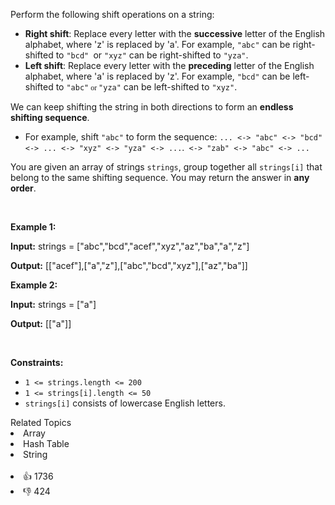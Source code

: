 <p>Perform the following shift operations on a string:</p>

<ul> 
 <li><strong>Right shift</strong>: Replace every letter with the <strong>successive</strong> letter of the English alphabet, where 'z' is replaced by 'a'. For example, <code>"abc"</code> can be right-shifted to <code>"bcd" </code>or <code>"xyz"</code> can be right-shifted to <code>"yza"</code>.</li> 
 <li><strong>Left shift</strong>: Replace every letter with the <strong>preceding</strong> letter of the English alphabet, where 'a' is replaced by 'z'. For example, <code>"bcd"</code> can be left-shifted to <code>"abc"<font face="Times New Roman"> or </font></code><code>"yza"</code> can be left-shifted to <code>"xyz"</code>.</li> 
</ul>

<p>We can keep shifting the string in both directions to form an <strong>endless</strong> <strong>shifting sequence</strong>.</p>

<ul> 
 <li>For example, shift <code>"abc"</code> to form the sequence: <code>... &lt;-&gt; "abc" &lt;-&gt; "bcd" &lt;-&gt; ... &lt;-&gt; "xyz" &lt;-&gt; "yza" &lt;-&gt; ...</code>.<code> &lt;-&gt; "zab" &lt;-&gt; "abc" &lt;-&gt; ...</code></li> 
</ul>

<p>You are given an array of strings <code>strings</code>, group together all <code>strings[i]</code> that belong to the same shifting sequence. You may return the answer in <strong>any order</strong>.</p>

<p>&nbsp;</p> 
<p><strong class="example">Example 1:</strong></p>

<div class="example-block"> 
 <p><strong>Input:</strong> <span class="example-io">strings = ["abc","bcd","acef","xyz","az","ba","a","z"]</span></p> 
</div>

<p><strong>Output:</strong> <span class="example-io">[["acef"],["a","z"],["abc","bcd","xyz"],["az","ba"]]</span></p>

<p><strong class="example">Example 2:</strong></p>

<div class="example-block"> 
 <p><strong>Input:</strong> <span class="example-io">strings = ["a"]</span></p> 
</div>

<p><strong>Output:</strong> <span class="example-io">[["a"]]</span></p>

<p>&nbsp;</p> 
<p><strong>Constraints:</strong></p>

<ul> 
 <li><code>1 &lt;= strings.length &lt;= 200</code></li> 
 <li><code>1 &lt;= strings[i].length &lt;= 50</code></li> 
 <li><code>strings[i]</code> consists of lowercase English letters.</li> 
</ul>

<div><div>Related Topics</div><div><li>Array</li><li>Hash Table</li><li>String</li></div></div><br><div><li>👍 1736</li><li>👎 424</li></div>